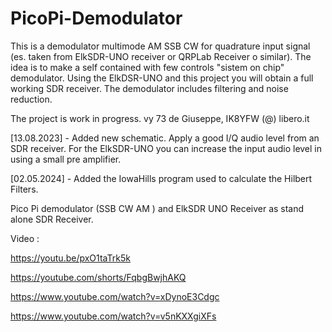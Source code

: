 # PicoPi-Demodulator
This is a demodulator multimode AM SSB CW for quadrature input signal (es. taken from ElkSDR-UNO receiver or QRPLab Receiver o similar). The idea is to make a self contained with few controls "sistem on chip" demodulator. Using the ElkDSR-UNO and this project you will obtain a full working SDR receiver. The demodulator includes filtering and noise reduction.

The project is work in progress.
vy 73 de Giuseppe, IK8YFW (@) libero.it

[13.08.2023] - Added new schematic. Apply a good I/Q audio level from an SDR receiver. For the ElkSDR-UNO you can increase the input audio level in using a small pre amplifier.

[02.05.2024] - Added the IowaHills program used to calculate the Hilbert Filters.

Pico Pi demodulator (SSB CW AM ) and ElkSDR UNO Receiver as stand alone SDR Receiver.

Video :

https://youtu.be/pxO1taTrk5k

https://youtube.com/shorts/FqbgBwjhAKQ

https://www.youtube.com/watch?v=xDynoE3Cdgc

https://www.youtube.com/watch?v=v5nKXXgiXFs




